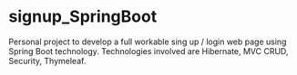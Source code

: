# signup_SpringBoot
Personal project to develop a full workable sing up / login web page using Spring Boot technology. Technologies involved are Hibernate, MVC CRUD, Security, Thymeleaf.
